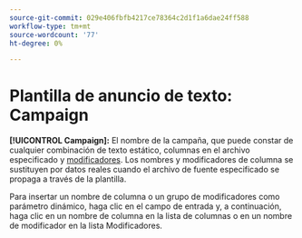 ```yaml
---
source-git-commit: 029e406fbfb4217ce78364c2d1f1a6dae24ff588
workflow-type: tm+mt
source-wordcount: '77'
ht-degree: 0%

---
```

# Plantilla de anuncio de texto: Campaign

**[!UICONTROL Campaign]:** El nombre de la campaña, que puede constar de cualquier combinación de texto estático, columnas en el archivo especificado y [modificadores](/help/search-social-commerce/campaign-management/inventory-feeds/modifiers-manage.md). Los nombres y modificadores de columna se sustituyen por datos reales cuando el archivo de fuente especificado se propaga a través de la plantilla.

Para insertar un nombre de columna o un grupo de modificadores como parámetro dinámico, haga clic en el campo de entrada y, a continuación, haga clic en un nombre de columna en la lista de columnas o en un nombre de modificador en la lista Modificadores.
